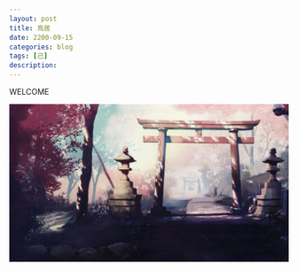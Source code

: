 ```yaml
---
layout: post
title: 鳥居
date: 2200-09-15
categories: blog
tags: [己]
description: 
---
```


WELCOME

<center>
    <p><img src="/img/welcome.jpg" align="center"></p>
</center>











